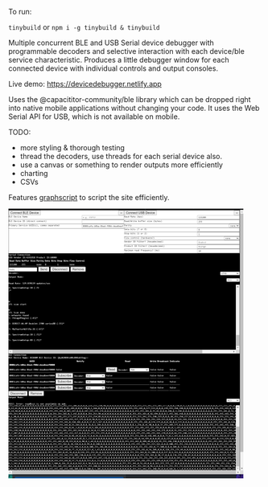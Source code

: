 To run:

`tinybuild` or `npm i -g tinybuild & tinybuild`

Multiple concurrent BLE and USB Serial device debugger with programmable decoders and selective interaction with each device/ble service characteristic. Produces a little debugger window for each connected device with individual controls and output consoles.

Live demo: https://devicedebugger.netlify.app

Uses the @capacititor-community/ble library which can be dropped right into native mobile applications without changing your code. It uses the Web Serial API for USB, which is not available on mobile.

TODO:
- more styling & thorough testing
- thread the decoders, use threads for each serial device also.
- use a canvas or something to render outputs more efficiently
- charting
- CSVs


Features [graphscript](https://github.com/brainsatplay/graphscript) to script the site efficiently.

![d](./debugger.png)

